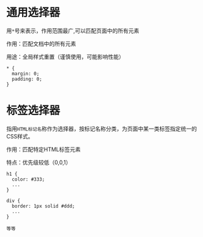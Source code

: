 # 通用选择器
用`*`号来表示，作用范围最广,可以匹配页面中的所有元素

作用：匹配文档中的所有元素

用途：全局样式重置（谨慎使用，可能影响性能）
```
* {
  margin: 0;
  padding: 0;
}
```

# 标签选择器
指用`HTML标记名`称作为选择器，按标记名称分类，为页面中某一类标签指定统一的CSS样式。

作用：匹配特定HTML标签元素

特点：优先级较低（0,0,1）
```
h1 {
  color: #333;
  ...
}

div {
  border: 1px solid #ddd;
  ...
}

等等
```
